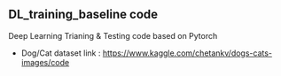 ## DL_training_baseline code

Deep Learning Trianing & Testing code based on Pytorch

* Dog/Cat dataset link : https://www.kaggle.com/chetankv/dogs-cats-images/code
